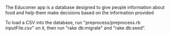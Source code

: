 The Educomer app is a database designed to give people information about food and help them make decisions based on the information provided

To load a CSV into the database, run "preprocess/preprocess.rb inputFile.csv" on it, then run "rake db:migrate" and "rake db:seed".
